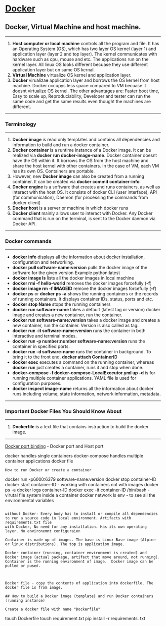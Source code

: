 # [Docker]()

##  Docker, Virtual Machine and host machine.
******************************
1. **Host computer or local machine** controls all the program and file.  It has an Operating System (OS), which has two layer OS kernel (layer 1) and application layer (layer 2 and top layer). The kernel communicates with hardware such as cpu, mouse and etc.  The applications run on the kernel layer. All linux OS looks different becuase they use different application layer  but on same OS kernal.
2. **Virtual Machine** virtualize OS kernel and application layer.
3. **Docker** virualizae application layer and borrows the OS kernel from host machine. Docker occupys less space compared to VM becuase it doesnt virtualize OS kernel. The other advantages are: Faster boot time, Easy to scale up, Reproduciability, Developer and tester can run the same code and get the same results even thought the machines are different.
******************************

### Terminology 
******************************
1. **Docker image** is read only templates and contains all dependencies and information to build and run a docker container. 
2. **Docker container** is a runtime instance of a Docker image. It can be realized via **docker run docker-image-name**. Docker container doesnt have the OS within it. It borrows the OS from the host machine and share the host kernel with other containers. In the case of VM, each VM has its own OS. Containers are portable.
3. However, new **Docker image** can also be created from a running container. It can be created via **docker commit container-info**
4. **Docker engine** is a software that creates and runs containers, as well as interact with the host OS. It consists of docker CLI (user interface),  API (for communication), Daemon (for processing the commands from docker client)
5. **Docker host** is a server or machine in which docker runs
6. **Docker client** mainly allows user to interact with Docker. Any Docker command that is run on the terminal, is sent to the Docker daemon via Docker API.
******************************

### Docker commands 
******************************
* **docker info** displays all the information about docker installation, configuration and networking.
* **docker pull software-name:version** pulls the docker image of the software for the given version Example python:latest
* **docker image ls** lists all the docker images in local machine
* **docker rmi -f hello-world** removes the docker images forcefully (**-f**)
* **docker image rm -f IMAGEID** remove the docker images forcefully (**-f**)
* **docker ps** or **docker ps -a** shows the running containers or the records of running containers. It displays container IDs, status, ports and etc.
* **docker stop Name** stops the running containers
* **docker run software-name** takes a default (latest tag or version) docker image and creates a new container, run the container. 
* **docker run software-name:version** takes a docker image and creates a new container, run the container. Version is also called as tag.
* **docker run -it software-name:version** runs the container in both interactive and terminal modes.
* **docker run -p number:number software-name:version** runs the container in specified ports.
* **docker run -d software-name** runs the container in background. To bring it to the front end, **docker attach ContainerID**
* **docker exec** executes a command on the running container, whereas **docker run** just creates a container, runs it and stop when done. 
* **docker-compose -f docker-compose-LocalExecutor.yml up -d** is for running multiple container applications.  YAML file is used for configuration purposes.
* **docker inspect image-name** returns all the information about docker runs including volume, state information, network information, metadata.
******************************

### Important Docker Files You Should Know About
******************************
1. **Dockerfile** is a text file that contains instruction to build the docker image. 
******************************

[Docker port binding](https://betterprogramming.pub/how-does-docker-port-binding-work-b089f23ca4c8) - Docker port and Host port


docker handles single containers
docker-compose handles multiple container applications
docker file

```
How to run Docker or create a container
```
docker run -p6000:6379  software-name:version
docker stop container-ID
docker start container-ID - working with containers not with images
docker ps -a
docker logs container-ID
docker exec -it container-ID /bin/bash - virutal file system inside a container
docker network ls
env - to see all the environmental variables
```

without Docker- Every body has to install or compile all dependencies to run a source code in local environment. Artifacts with requirements.txt file
with Docker, No need for any installation. Has its own operating layer. No environemnt configuraion

Container is made up of images. The base is Linux Base image (Alpine or linux distributions). The top is application image.

Docker container (running, container environment is created) and Docker image (actual package, artifact that move around, not running). Container is the running environment of image.  Docker image can be pulled or pused.



Docker file - copy the contents of application into dockerfile. The docker file is from image. 

## How to build a Docker image (template) and run Docker containers (running instance)

Create a docker file with name "Dockerfile"
```
touch Dockerfile
touch requirement.txt
pip install -r requirements. txt
```
